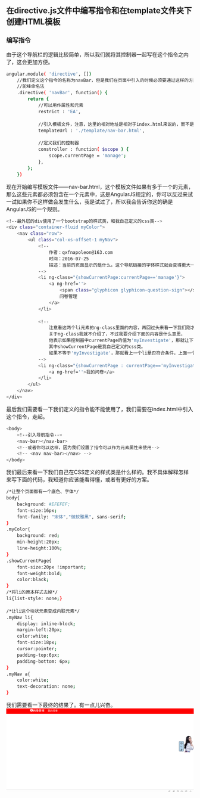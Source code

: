 ## 在directive.js文件中编写指令和在template文件夹下创建HTML模板

### 编写指令

由于这个导航栏的逻辑比较简单，所以我们就将其控制器一起写在这个指令之内了，这会更加方便。

```bash
angular.module( 'directive', [])
	//我们定义这个指令的名称为navBar，但是我们在页面中引入的时候必须要通过这样的方式——nav-bar，而不是
	//驼峰命名法
	.directive( 'navBar', function() {
		return {
			//可以用作属性和元素
			restrict : 'EA',

			//引入模板文件，注意，这里的相对地址是相对于index.html来说的，而不是这个js文件
			templateUrl : './template/nav-bar.html',
				
			//定义我们的控制器
			constroller : function( $scope ) {
				scope.currentPage = 'manage';
			},
		};
	})
```

现在开始编写模板文件——nav-bar.html，这个模板文件如果有多于一个的元素，那么这些元素都必须包含在一个元素中，这是AngularJS规定的，你可以反过来试一试如果你不这样做会发生什么，我是试过了，所以我会告诉你这的确是AngularJS的一个规则。

```bash
<!--最外层的div使用了一个bootstrap的样式类，和我自己定义的css类-->
<div class="container-fluid myColor">
	<nav class="row">
		<ul class="col-xs-offset-1 myNav">
			<!--
            	作者：qxfnapoleon@163.com
            	时间：2016-07-25
            	描述：当前的页面显示的是什么。这个导航链接的字体样式就会变得更大一些
            -->
			<li ng-class="{showCurrentPage:currentPage=='manage'}">
				<a ng-href=''>
					<span class="glyphicon glyphicon-question-sign"></span>
					问卷管理
				</a>
			</li>

			<!--
				注意看这两个li元素的ng-class里面的内容，再回过头来看一下我们刚才在控制器中定义的内容，
				关于ng-class我就不介绍了，不过我要介绍下面的内容是什么意思，
				他表示如果控制器中currentPage的值为'myInvestigate'，那就让下面的li具有showCurrentPage这个样式的类，
				其中showCurrentPage是我自己定义的css类。
				如果不等于'myInvestigate'，那就看上一个li是否符合条件，上面一个li的解释是一样的。
			-->
			<li ng-class="{showCurrentPage : currentPage=='myInvestigate'}">
				<a ng-href=''>我的问卷</a>
			</li>
		</ul>
	</nav>
</div>
```

最后我们需要看一下我们定义的指令能不能使用了，我们需要在index.html中引入这个指令，走起。

```bash
<body>
	<!--引入导航指令-->
	<nav-bar></nav-bar>
	<!--或者你可以这样，因为我们设置了指令可以作为元素属性来使用-->
	<!-- <nav nav-bar></nav> -->
</body>

```

我们最后来看一下我们自己在CSS定义的样式类是什么样的。我不具体解释怎样来写下面的代码，我知道你应该能看得懂，或者有更好的方案。

```bash
/*让整个页面都有一个底色、字体*/
body{
	background: #EFEFEF;
	font-size:16px;
	font-family: "宋体","微软雅黑", sans-serif;
}
.myColor{
	background: red;
	min-height:20px;
	line-height:100%;
}
.showCurrentPage{
	font-size:20px !important;
	font-weight:bold;
	color:black;
}
/*将li的原本样式去掉*/
li{list-style: none;}

/*让li这个块状元素变成内联元素*/
.myNav li{
	display: inline-block;
	margin-left:20px;
	color:white;
	font-size:18px;
	cursor:pointer;
	padding-top:6px;
	padding-bottom: 6px;
}
.myNav a{
	color:white;
	text-decoration: none;
}

```

我们需要看一下最终的结果了。有一点儿兴奋。
![最终效果]( final.png )